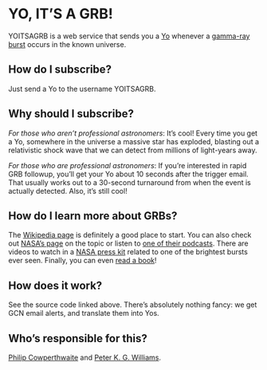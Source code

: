 # YO, IT’S A GRB!

YOITSAGRB is a web service that sends you a [Yo](http://www.justyo.co/)
whenever a [gamma-ray burst](http://en.wikipedia.org/wiki/Gamma-ray_burst)
occurs in the known universe.

## How do I subscribe?

Just send a Yo to the username YOITSAGRB.

## Why should I subscribe?

*For those who aren’t professional astronomers*: It’s cool! Every time you
get a Yo, somewhere in the universe a massive star has exploded, blasting out
a relativistic shock wave that we can detect from millions of light-years
away.

*For those who are professional astronomers*: If you’re interested in rapid
GRB followup, you’ll get your Yo about 10 seconds after the trigger email.
That usually works out to a 30-second turnaround from when the event is
actually detected. Also, it’s still cool!

## How do I learn more about GRBs?

The [Wikipedia page](http://en.wikipedia.org/wiki/Gamma-ray_burst) is
definitely a good place to start. You can also check out [NASA’s
page](http://imagine.gsfc.nasa.gov/docs/science/know_l1/bursts.html) on the
topic or listen to [one of their
podcasts](http://asd.gsfc.nasa.gov/blueshift/index.php/2007/05/24/episode-2-life-and-death-may-2007/).
There are videos to watch in a [NASA press
kit](http://svs.gsfc.nasa.gov/cgi-bin/details.cgi?aid=11407) related to one of
the brightest bursts ever seen. Finally, you can even [read a
book](http://www.amazon.com/Gamma-Ray-Bursts-Princeton-Frontiers-Physics/dp/0691145571/)!

## How does it work?

See the source code linked above. There’s absolutely nothing fancy: we get
GCN email alerts, and translate them into Yos.

## Who’s responsible for this?

[Philip
Cowperthwaite](http://astronomy.fas.harvard.edu/people/philip-cowperthwaite)
and [Peter K. G. Williams](http://newton.cx/~peter/).
